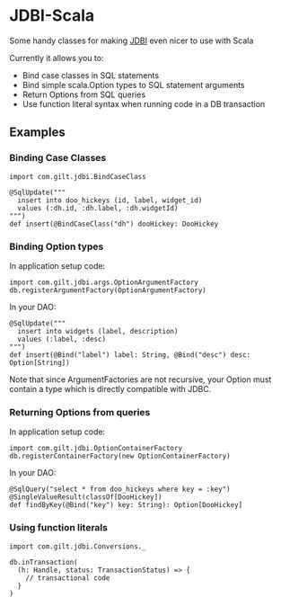 JDBI-Scala
==========

Some handy classes for making [JDBI](http://jdbi.org) even nicer to use with Scala

Currently it allows you to:

* Bind case classes in SQL statements
* Bind simple scala.Option types to SQL statement arguments
* Return Options from SQL queries
* Use function literal syntax when running code in a DB transaction




Examples
--------



### Binding Case Classes

    import com.gilt.jdbi.BindCaseClass

    @SqlUpdate("""
      insert into doo_hickeys (id, label, widget_id)
      values (:dh.id, :dh.label, :dh.widgetId)
    """)
    def insert(@BindCaseClass("dh") dooHickey: DooHickey


### Binding Option types

In application setup code:

    import com.gilt.jdbi.args.OptionArgumentFactory
    db.registerArgumentFactory(OptionArgumentFactory)

In your DAO:

    @SqlUpdate("""
      insert into widgets (label, description)
      values (:label, :desc)
    """)
    def insert(@Bind("label") label: String, @Bind("desc") desc: Option[String])


Note that since ArgumentFactories are not recursive, your Option must
contain a type which is directly compatible with JDBC.


### Returning Options from queries

In application setup code:

    import com.gilt.jdbi.OptionContainerFactory
    db.registerContainerFactory(new OptionContainerFactory)

In your DAO:

    @SqlQuery("select * from doo_hickeys where key = :key")
    @SingleValueResult(classOf[DooHickey])
    def findByKey(@Bind("key") key: String): Option[DooHickey]


### Using function literals

    import com.gilt.jdbi.Conversions._

    db.inTransaction(
      (h: Handle, status: TransactionStatus) => {
        // transactional code
      }
    )
